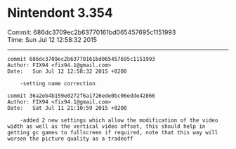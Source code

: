 # Nintendont 3.354
Commit: 686dc3709ec2b63770161bd065457695c1151993  
Time: Sun Jul 12 12:58:32 2015   

-----

```
commit 686dc3709ec2b63770161bd065457695c1151993
Author: FIX94 <fix94.1@gmail.com>
Date:   Sun Jul 12 12:58:32 2015 +0200

    -setting name correction
```

```
commit 36a2eb4b159e0272f6a1726ede0bc06edde42866
Author: FIX94 <fix94.1@gmail.com>
Date:   Sat Jul 11 21:10:59 2015 +0200

    -added 2 new settings which allow the modification of the video width as well as the vertical video offset, this should help in getting gc games to fullscreen if required, note that this way will worsen the picture quality as a tradeoff
```
